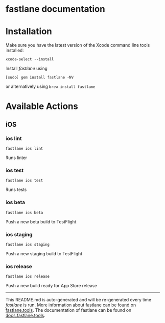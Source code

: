 fastlane documentation
================
# Installation

Make sure you have the latest version of the Xcode command line tools installed:

```
xcode-select --install
```

Install _fastlane_ using
```
[sudo] gem install fastlane -NV
```
or alternatively using `brew install fastlane`

# Available Actions
## iOS
### ios lint
```
fastlane ios lint
```
Runs linter
### ios test
```
fastlane ios test
```
Runs tests
### ios beta
```
fastlane ios beta
```
Push a new beta build to TestFlight
### ios staging
```
fastlane ios staging
```
Push a new staging build to TestFlight
### ios release
```
fastlane ios release
```
Push a new build ready for App Store release

----

This README.md is auto-generated and will be re-generated every time [_fastlane_](https://fastlane.tools) is run.
More information about fastlane can be found on [fastlane.tools](https://fastlane.tools).
The documentation of fastlane can be found on [docs.fastlane.tools](https://docs.fastlane.tools).
